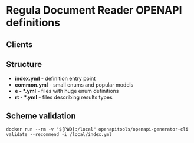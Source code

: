 # Regula Document Reader OPENAPI definitions

## Clients

## Structure

* **index.yml** - definition entry point
* **common.yml** - small enums and popular models
* **e - \*.yml** - files with huge enum definitions
* **rt - \*.yml** - files describing results types

##  Scheme validation
```
docker run --rm -v "${PWD}:/local" openapitools/openapi-generator-cli validate --recommend -i /local/index.yml 
```